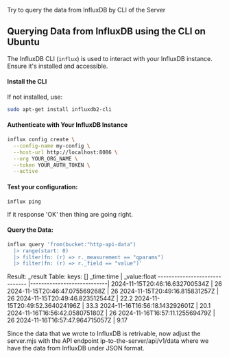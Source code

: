 Try to query the data from InfluxDB by CLI of the Server

## Querying Data from InfluxDB using the CLI on Ubuntu

The InfluxDB CLI (`influx`) is used to interact with your InfluxDB instance. Ensure it's installed and accessible.

#### Install the CLI
If not installed, use:
```bash
sudo apt-get install influxdb2-cli
```
#### Authenticate with Your InfluxDB Instance

```bash
influx config create \
  --config-name my-config \
  --host-url http://localhost:8086 \
  --org YOUR_ORG_NAME \
  --token YOUR_AUTH_TOKEN \
  --active
```
#### Test your configuration:
 `influx ping`

If it response 'OK' then thing are going right.

#### Query the Data:

```bash
influx query 'from(bucket:"http-api-data") 
  |> range(start: 0) 
  |> filter(fn: (r) => r._measurement == "qparams") 
  |> filter(fn: (r) => r._field == "value")'
```

Result: _result
Table: keys: []
_time:time                      | _value:float
------------------------------  |----------------------------|
2024-11-15T20:46:16.632700534Z  |                          26
2024-11-15T20:46:47.075569268Z  |                          26
2024-11-15T20:49:16.815831257Z  |                          26
2024-11-15T20:49:46.823512544Z  |                        22.2
2024-11-15T20:49:52.364024196Z  |                        33.3
2024-11-16T16:56:18.143292601Z  |                        20.1
2024-11-16T16:56:42.058075180Z  |                          26
2024-11-16T16:57:11.125569479Z  |                          26
2024-11-16T16:57:47.964715057Z  |                        9.17

Since the data that we wrote to InfluxDB is retrivable, now adjust the server.mjs with the API endpoint ip-to-the-server/api/v1/data where we have the data from InfluxDB under JSON format.

